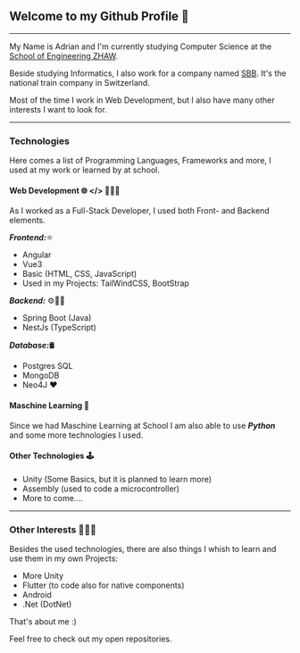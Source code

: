 ## Welcome to my Github Profile :wave:

---

My Name is Adrian and I'm currently studying Computer Science at the [School of Engineering ZHAW](https://www.zhaw.ch/de/engineering/).

Beside studying Informatics, I also work for a company named [SBB](https://company.sbb.ch/de/jobs-karriere/arbeiten-bei-der-sbb.html). It's the national train company in Switzerland.

Most of the time I work in Web Development, but I also have many other interests I want to look for.

---
### Technologies 
 
 Here comes a list of Programming Languages, Frameworks and more, I used at my work or learned by at school.

 #### Web Development 🌐 </> 👨🏻‍💻

 As I worked as a Full-Stack Developer, I used both Front- and Backend elements.

 ___Frontend:___⚛

-   Angular
-   Vue3
-   Basic (HTML, CSS, JavaScript)
-   Used in my Projects: TailWindCSS, BootStrap

___Backend:___ ⚙️👨‍💻

-   Spring Boot (Java)
-   NestJs (TypeScript)

___Database:___🛢

-   Postgres SQL
-   MongoDB
-   Neo4J ❤️


#### Maschine Learning 🤖

Since we had Maschine Learning at School I am also able to use ___Python___ and some more technologies I used.

#### Other Technologies 🕹️

-   Unity (Some Basics, but it is planned to learn more)
-   Assembly (used to code a microcontroller)
-   More to come....


---

### Other Interests 👨‍💻💡

Besides the used technologies, there are also things I whish to learn and use them in my own Projects:

-   More Unity
-   Flutter (to code also for native components)
-   Android
-   .Net (DotNet)

That's about me :) 

Feel free to check out my open repositories.

